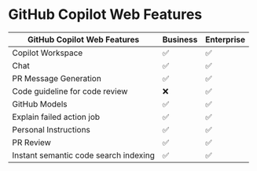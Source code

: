 # GitHub Copilot Web Features

| GitHub Copilot Web Features       | Business | Enterprise |
|-----------------------------------|----------|------------|
| Copilot Workspace                 | ✅        | ✅          |
| Chat                              | ✅        | ✅          |
| PR Message Generation             | ✅        | ✅          |
| Code guideline for code review    | ❌        | ✅          |
| GitHub Models                     | ✅        | ✅          |
| Explain failed action job         | ✅        | ✅          |
| Personal Instructions             | ✅        | ✅          |
| PR Review                         | ✅        | ✅          |
| Instant semantic code search indexing  | ✅        | ✅          |

